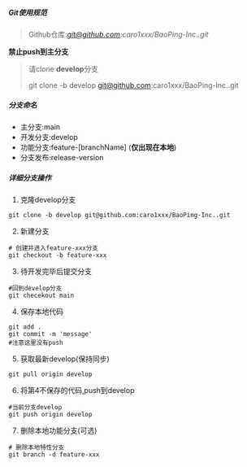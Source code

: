 ##### Git使用规范

> Github仓库:*git@github.com:caro1xxx/BaoPing-Inc..git*

**禁止push到主分支**

> 请clone **develop**分支
>
> git clone -b develop git@github.com:caro1xxx/BaoPing-Inc..git

##### 分支命名

* 主分支:main
* 开发分支:develop
* 功能分支:feature-[branchName] (**仅出现在本地**)
* 分支发布:release-version

##### 详细分支操作

1. 克隆develop分支

```shell
git clone -b develop git@github.com:caro1xxx/BaoPing-Inc..git
```

2. 新建分支

```shell
# 创建并进入feature-xxx分支
git checkout -b feature-xxx
```

3. 待开发完毕后提交分支

```shell
#回到develop分支
git checekout main
```

4. 保存本地代码

```shell
git add .
git commit -m 'message'
#注意这里没有push
```

5. 获取最新develop(保持同步)

```shell
git pull origin develop
```

6. 将第4不保存的代码,push到develop

```shell
#当前分支develop
git push origin develop
```

7. 删除本地功能分支(可选)

```shell
# 删除本地特性分支
git branch -d feature-xxx
```

